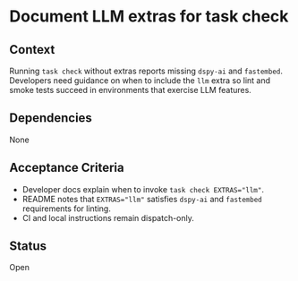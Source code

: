 # Document LLM extras for task check

## Context
Running `task check` without extras reports missing `dspy-ai` and `fastembed`.
Developers need guidance on when to include the `llm` extra so lint and smoke
tests succeed in environments that exercise LLM features.

## Dependencies
None

## Acceptance Criteria
- Developer docs explain when to invoke `task check EXTRAS="llm"`.
- README notes that `EXTRAS="llm"` satisfies `dspy-ai` and `fastembed`
  requirements for linting.
- CI and local instructions remain dispatch-only.

## Status
Open
